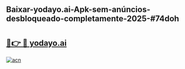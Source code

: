 ## Baixar-yodayo.ai-Apk-sem-anúncios-desbloqueado-completamente-2025-#74doh

# <h2><a href="https://ainizakaria.my?title=yodayo.ai&ref=22M">🔗👉 🔴 yodayo.ai</a></h2>

[![acn](https://github.com/user-attachments/assets/0f9c940e-d8b0-45ae-aac7-cd30a18b3e1c)](https://ainizakaria.my?title=yodayo.ai&ref=22M)

